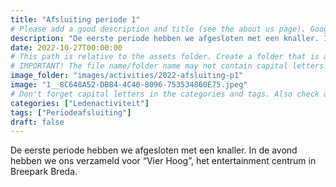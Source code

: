 ```yaml
---
title: "Afsluiting periode 1"
# Please add a good description and title (see the about us page). Google uses it to recommend the website
description: "De eerste periode hebben we afgesloten met een knaller. In de avond hebben we ons verzameld voor “Vier Hoog”, het entertainment centrum in Breepark Breda."
date: 2022-10-27T00:00:00
# This path is relative to the assets folder. Create a folder that is assets/images/activities/file-name
# IMPORTANT! The file name/folder name may not contain capital letters!
image_folder: "images/activities/2022-afsluiting-p1"
image: "1__8C648A52-DBB4-4C40-8096-753534860E75.jpeg"
# Don't forget capital letters in the categories and tags. Also check all categories and tags by loading the activities page and looking at the list.
categories: ["Ledenactiviteit"]
tags: ["Periodeafsluiting"]
draft: false
---
```


De eerste periode hebben we afgesloten met een knaller. In de avond hebben we ons verzameld voor “Vier Hoog”, het entertainment centrum in Breepark Breda.